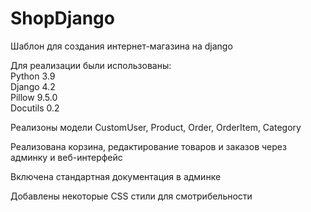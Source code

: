 <h1>ShopDjango</h1>
<p>
  Шаблон для создания интернет-магазина на django
</p>
<p>
  Для реализации были использованы:<br>
  Python 3.9<br>
  Django 4.2<br>
  Pillow 9.5.0<br>
  Docutils 0.2
</p>
<p>
  Реализоны модели CustomUser, Product, Order, OrderItem, Category
</p>
<p>
  Реализована корзина, редактирование товаров и заказов через админку и веб-интерфейс
</p>
<p>
  Включена стандартная документация в админке
</p>
<p>
  Добавлены некоторые CSS стили для смотрибельности
</p>
